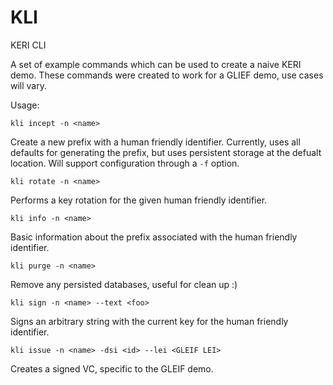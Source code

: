 # KLI

KERI CLI 

A set of example commands which can be used to create a naive KERI demo.
These commands were created to work for a GLIEF demo, use cases will vary.

Usage:

```shell
kli incept -n <name>
```

Create a new prefix with a human friendly identifier. Currently, uses all defaults for generating the prefix, 
but uses persistent storage at the defualt location. Will support configuration through a `-f` option.

```shell
kli rotate -n <name>
```

Performs a key rotation for the given human friendly identifier.

```shell
kli info -n <name>
```

Basic information about the prefix associated with the human friendly identifier.

```shell
kli purge -n <name>  
```
Remove any persisted databases, useful for clean up :)

```shell
kli sign -n <name> --text <foo>
```
Signs an arbitrary string with the current key for the human friendly identifier.

```shell
kli issue -n <name> -dsi <id> --lei <GLEIF LEI>
```

Creates a signed VC, specific to the GLEIF demo.